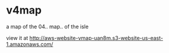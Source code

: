 # v4map
a map of the 04.. map.. of the isle

view it at http://aws-website-vmap-uan8m.s3-website-us-east-1.amazonaws.com/
